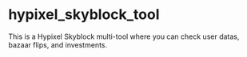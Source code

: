 # hypixel_skyblock_tool
This is a Hypixel Skyblock multi-tool where you can check user datas, bazaar flips, and investments.

